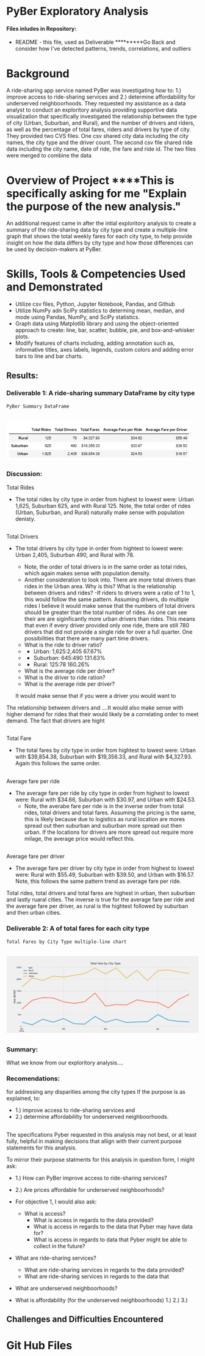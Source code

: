 # PyBer Exploratory Analysis
#### Files inludes in Repository:
   -  README - this file, used as Deliverable 
*********Go Back and consider how I've detected patterns, trends, correlations, and outliers
# Background
A ride-sharing app service named PyBer was investigating how to:
1.) improve access to ride-sharing services and 
2.) determine affordabililty for underserved neighboorhoods.
They requested my assistance as a data analyst to conduct an exploritory analysis providing supportive data visualization that specifically investigated the relationship between the type of city (Urban, Suburban, and Rural), and the number of drivers and riders, as well as the percentage of total fares, riders and drivers by type of city.  They provided two CVS files.  One csv shared city data including the city names, the city type and the driver count.  The second csv file shared ride data including the city name, date of ride, the fare and ride id.  The two files were merged to combine the data


# Overview of Project ****This is specifically asking for me "Explain the purpose of the new analysis."
An additional request came in after the intial exploritory analysis to create a summary of the ride-sharing data by city type and create a multiple-line graph that shows the total weekly fares for each city type, to help provide insight on how the data differs by city type and how those differences can be used by decision-makers at PyBer.

# Skills, Tools & Competencies Used and Demonstrated
 - Utilize csv files, Python, Jupyter Notebook, Pandas, and Github
  - Utilize NumPy adn SciPy statistics to determing mean, median, and mode using Pandas, NumPy, and SciPy statistics.
 - Graph data using Matplotlib library and using the object-oriented approach to create: line, bar, scatter, bubble, pie, and box-and-whisker plots.
 - Modify features of charts including, adding annotation such as, informative titles, axes labels, legends, custom colors and adding error bars to line and bar charts.

## Results:
### Deliverable 1: A ride-sharing summary DataFrame by city type

    PyBer Summary DataFrame
## 
![Pyber_Summary_DF_formated_for_Deliverable1_this file can be found in C:\Users\tligh\Documents\MSU\Challenges\PyBer_Analysis\Pyber_Deliverable1_pyber_summary_df.PNG](https://github.com/Tara-Lightner/PyBer_Analysis/blob/main/Pyber_Deliverable1_pyber_summary_df.PNG)

### Discussion:
Total Rides
- The total rides by city type in order from highest to lowest were: Urban 1,625, Suburban 625, and with Rural 125.  Note, the total order of rides (Urban, Suburban, and Rural) naturally make sense with population denisty.
##
Total Drivers
- The total drivers by city type in order from hightest to lowest were: Urban 2,405, Suburban 490, and Rural with 78. 
  - Note, the order of total 
drivers is in the same order as total rides, which again makes sense with population density.
  - Another consideration to look into.  There are more total drivers than rides in the Urban area.  Why is this?  What is the relationship between drivers and rides?
  -If riders to drivers were a ratio of 1 to 1, this would follow the same pattern.  Assuming drivers, do multiple rides I believe it would make sense that the numbers of total drivers should be greater than the total number of rides.  As one can see their are are siginficantly more urban drivers than rides.  This means that even if every driver provided only one ride, there are still 780 drivers that did not provide a single ride for over a full quarter.  One possibilities that there are many part time drivers.  
  - What is the ride to driver ratio?
  - - Urban:     1,625:2,405 67.67%
  - - Suburban:  645:490     131.63%
  - - Rural:     125:78      160.26%
  - What is the average ride per driver?
  - What is the driver to ride ration?
  - What is the average ride per driver?
  
  It would make sense that if you were a driver you would want to   

The relationship between drivers and ....It would also make sense with higher demand for rides that their would likely be a correlating order to meet demand.  The fact that drivers are hight
##
Total Fare
- The total fares by city type in order from hightest to lowest were:  Urban with $39,854.38, Suburban with $19,356.33, and Rural with $4,327.93.  Again this follows the same order.
##
Average fare per ride
- The average fare per ride by city type in order from highest to lowest were: Rural with $34.66, Suburban with $30.97, and Urban with $24.53.  
  - Note, the averabe fare per ride is in the inverse order from total rides, total drivers and total fares.  Assuming the pricing is the same, this is likely because due to logistics as rural location are mores spread out then suburban and suburban more spread out then urban.  If the locations for drivers are more spread out require more milage, the average price would reflect this.  
##
Average fare per driver
- The average fare per driver by city type in order from highest to lowest were: Rural with $55.49, Suburban with $39.50, and Urban with $16.57.  Note, this follows the same pattern trend as average fare per ride.  

Total rides, total drivers and total fares are highest in urban, then suburban and lastly ruaral cities.  The inverse is true for the average fare per ride and the average fare per driver, as rural is the hightest followed by suburban and then urban cities.
### Deliverable 2: A of total fares for each city type

    Total Fares by City Type multiple-line chart 
## 
![Total_Fare_by_City_Type_for_Deliverable2_this file can be found in C:\Users\tligh\Documents\MSU\Challenges\PyBer_AnalysisPyber\Total_Fare_by_City_Type.PNG](https://github.com/Tara-Lightner/PyBer_Analysis/blob/main/Total_Fare_by_City_Type.PNG)
## 
### Summary:

What we know from our exploritory analysis....

### Recomendations: 
for addressing any disparities among the city types
If the purpose is as explained, to:
 - 1.) improve access to ride-sharing services and 
 - 2.) determine affordabililty for underserved neighboorhoods.
 ##
The specifications Pyber requested in this analysis may not best, or at least fully, helpful in making decisions that allign with their current purpose statements for this analysis.

   To mirror their purpose statments for this analysis in question form, I might ask:
 - 1.) How can PyBer improve access to ride-sharing services? 
 - 2.) Are prices affordable for underserved neighboorhoods? 


 - For objective 1, I would also ask:
    - What is access?
      - What is access in regards to the data provided?
      - What is access in regards to the data that Pyber may have data for?
      - What is access in regards to data that Pyber might be able to collect in the future?
 - What are ride-sharing services?
      - What are ride-sharing services in regards to the data provided?
      - What are ride-sharing services in regards to the data that
 - What are underserved neighboorhoods?
 - What is affordability (for the underserved neighboorhoods)
1.) 
2.)
3.)

## Challenges and Difficulties Encountered


# Git Hub Files
